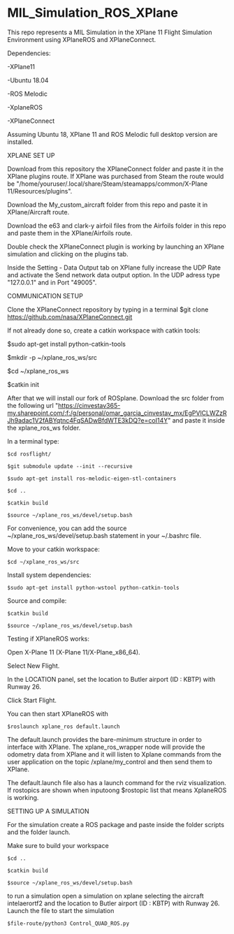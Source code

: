 # MIL_Simulation_ROS_XPlane

This repo represents a MIL Simulation in the XPlane 11 Flight Simulation Environment using XPlaneROS and XPlaneConnect.


Dependencies:

-XPlane11

-Ubuntu 18.04

-ROS Melodic

-XplaneROS

-XPlaneConnect


Assuming Ubuntu 18, XPlane 11 and ROS Melodic full desktop version are installed.


XPLANE SET UP

Download from this repository the XPlaneConnect folder and paste it in the XPlane plugins route. If XPlane was purchased from Steam the route would be "/home/youruser/.local/share/Steam/steamapps/common/X-Plane 11/Resources/plugins".

Download the My_custom_aircraft folder from this repo and paste it in XPlane/Aircraft route.

Download the e63 and clark-y airfoil files from the Airfoils folder in this repo and paste them in the XPlane/Airfoils route.


Double check the XPlaneConnect plugin is working by launching an XPlane simulation and clicking on the plugins tab.


Inside the Setting - Data Output tab on XPlane fully increase the UDP Rate and activate the Send network data output option. In the UDP adress type "127.0.0.1" and in Port "49005".



COMMUNICATION SETUP


Clone the XPlaneConnect repository by typing in a terminal $git clone https://github.com/nasa/XPlaneConnect.git


If not already done so, create a catkin workspace with catkin tools:


$sudo apt-get install python-catkin-tools

$mkdir -p ~/xplane_ros_ws/src

$cd ~/xplane_ros_ws

$catkin init


After that we will install our fork of ROSplane. Download the src folder from the following url "https://cinvestav365-my.sharepoint.com/:f:/g/personal/omar_garcia_cinvestav_mx/EgPVlCLWZzRJh9adac1V2fABYqtnc4FqSADwBfdWTE3kDQ?e=coI14Y" and paste it inside the xplane_ros_ws folder.


In a terminal type:

	$cd rosflight/
 
	$git submodule update --init --recursive
 
  	$sudo apt-get install ros-melodic-eigen-stl-containers
  
 	$cd ..
  
  	$catkin build
  
  	$source ~/xplane_ros_ws/devel/setup.bash
  

For convenience, you can add the source ~/xplane_ros_ws/devel/setup.bash statement in your ~/.bashrc file.


Move to your catkin workspace:

	$cd ~/xplane_ros_ws/src


Install system dependencies:

	$sudo apt-get install python-wstool python-catkin-tools

Source and compile:

	$catkin build

	$source ~/xplane_ros_ws/devel/setup.bash

Testing if XPlaneROS works:

Open X-Plane 11 (X-Plane 11/X-Plane_x86_64).

Select New Flight.

In the LOCATION panel, set the location to Butler airport (ID : KBTP) with Runway 26.

Click Start Flight.

You can then start XPlaneROS with


	$roslaunch xplane_ros default.launch

The default.launch provides the bare-minimum structure in order to interface with XPlane. The xplane_ros_wrapper node will provide the odometry data from XPlane and it will listen to Xplane commands from the user application on the topic /xplane/my_control and then send them to XPlane.


The default.launch file also has a launch command for the rviz visualization. If rostopics are shown when inputoong $rostopic list that means XplaneROS is working.


SETTING UP A SIMULATION

For the simulation create a ROS package and paste inside the folder scripts and the folder launch.

Make sure to build your workspace

  	$cd ..
  
 	$catkin build
  
  	$source ~/xplane_ros_ws/devel/setup.bash
  

to run a simulation open a simulation on xplane selecting the aircraft intelaerortf2 and the location to Butler airport (ID : KBTP) with Runway 26. Launch the file to start the simulation


	$file-route/python3 Control_QUAD_ROS.py



